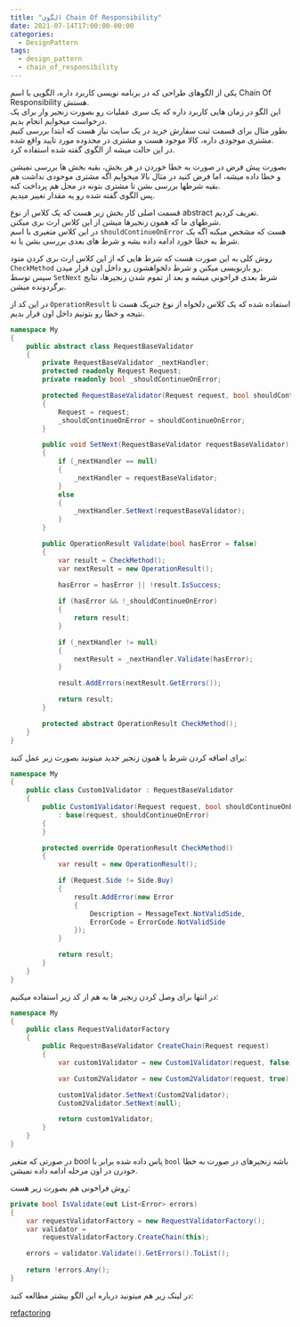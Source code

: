 ```yaml
---
title: "الگوی Chain Of Responsibility"
date: 2021-07-14T17:00:00-00:00
categories:
  - DesignPattern
tags:
  - design_pattern
  - chain_of_responsibility
---
```


یکی از الگوهای طراحی که در برنامه نویسی کاربرد داره، الگویی با اسم Chain Of Responsibility هستش.  
این الگو در زمان هایی  کاربرد داره که یک سری عملیات رو بصورت زنجیر وار برای یک درخواست میخوایم انجام بدیم.  
بطور مثال برای قسمت ثبت سفارش خرید در یک سایت نیاز هست که ابتدا بررسی کنیم مشتری موجودی داره، کالا موجود هست و مشتری در محدوده مورد تایید واقع شده.  
در این حالت میشه از الگوی گفته شده استفاده کرد.  

بصورت پیش فرض در صورت به خطا خوردن در هر بخش، بقیه بخش ها بررسی نمیشن و خطا داده میشه، اما فرض کنید در مثال بالا میخوایم اگه مشتری موحودی نداشت هم بقیه شرطها بررسی بشن تا مشتری بتونه در محل هم پرداخت کنه.  
پس الگوی گفته شده رو یه مقدار تغییر میدیم.

قسمت اصلی کار بخش زیر هست که یک کلاس از نوع abstract تعریف کردیم.  
شرطهای ما که همون زنجیرها میشن از این کلاس ارث بری میکنن.  
در این کلاس متغیری با اسم `shouldContinueOnError` هست که مشخص میکنه اگه یک شرط به خطا خورد ادامه داده بشه و شرط های بعدی بررسی بشن یا نه.  

روش کلی به این صورت هست که شرط هایی که از این کلاس ارث بری کردن متود `CheckMethod` رو بازنویسی میکنن و شرط دلخواهشون رو داخل اون قرار میدن.  
سپس توسط `SetNext` شرط بعدی فراخونی میشه و بعد از تموم شدن زنجیرها، نتایج برگردونده میشن.  

در این کد از `OperationResult` استفاده شده که یک کلاس دلخواه از نوع جنریک هست تا نتیجه و خطا رو بتونیم داخل اون قرار بدیم.  

```c#
namespace My
{
    public abstract class RequestBaseValidator
    {
        private RequestBaseValidator _nextHandler;
        protected readonly Request Request;
        private readonly bool _shouldContinueOnError;

        protected RequestBaseValidator(Request request, bool shouldContinueOnError)
        {
            Request = request;
            _shouldContinueOnError = shouldContinueOnError;
        }

        public void SetNext(RequestBaseValidator requestBaseValidator)
        {
            if (_nextHandler == null)
            {
                _nextHandler = requestBaseValidator;
            }
            else
            {
                _nextHandler.SetNext(requestBaseValidator);
            }
        }

        public OperationResult Validate(bool hasError = false)
        {
            var result = CheckMethod();
            var nextResult = new OperationResult();

            hasError = hasError || !result.IsSuccess;
            
            if (hasError && !_shouldContinueOnError)
            {
                return result;
            }

            if (_nextHandler != null)
            {
                nextResult = _nextHandler.Validate(hasError);
            }

            result.AddErrors(nextResult.GetErrors());

            return result;
        }

        protected abstract OperationResult CheckMethod();
    }
}
```

برای اضافه کردن شرط یا همون زنجیر جدید میتونید بصورت زیر عمل کنید:  

```c#
namespace My
{
    public class Custom1Validator : RequestBaseValidator
    {
        public Custom1Validator(Request request, bool shouldContinueOnError)
            : base(request, shouldContinueOnError)
        {
        }

        protected override OperationResult CheckMethod()
        {
            var result = new OperationResult();

            if (Request.Side != Side.Buy)
            {
                result.AddError(new Error
                {
                    Description = MessageText.NotValidSide,
                    ErrorCode = ErrorCode.NotValidSide
                });
            }

            return result;
        }
    }
}
```

در انتها برای وصل کردن زنجیر ها به هم از کد زیر استفاده میکنیم:  

```c#
namespace My
{
    public class RequestValidatorFactory
    {
        public RequestnBaseValidator CreateChain(Request request)
        {
            var custom1Validator = new Custom1Validator(request, false);

            var Custom2Validator = new Custom2Validator(request, true);

            custom1Validator.SetNext(Custom2Validator);
            Custom2Validator.SetNext(null);

            return custom1Validator;
        }
    }
}
```

در صورتی که متغیر bool پاس داده شده برابر با `bool` باشه زنجیرهای در صورت به خطا خودرن در اون مرحله ادامه داده نمیشن.

روش فراخونی هم بصورت زیر هست:  

```c#
private bool IsValidate(out List<Error> errors)
{
    var requestValidatorFactory = new RequestValidatorFactory();
    var validator =
        requestValidatorFactory.CreateChain(this);

    errors = validator.Validate().GetErrors().ToList();
    
    return !errors.Any();
}
```

در لینک زیر هم میتونید درباره این الگو بیشتر مطالعه کنید:  

[refactoring](https://refactoring.guru/design-patterns/chain-of-responsibility/csharp/example)  


